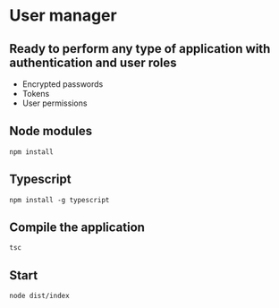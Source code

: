 # User manager 


## Ready to perform any type of application with authentication and user roles


* Encrypted passwords
* Tokens
* User permissions


## Node modules 
```
npm install
```

## Typescript 
```
npm install -g typescript
```

## Compile the application
```
tsc 
```

## Start 
```
node dist/index
```
